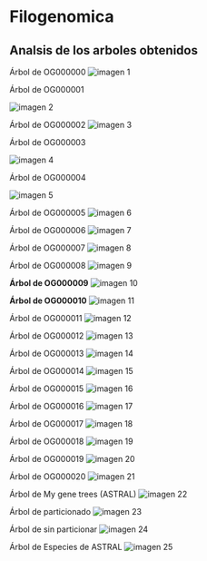 # Filogenomica
## Analsis de los arboles obtenidos



Árbol de OG000000
![imagen 1](https://github.com/SofiaChavesR/Filogen-mica/blob/main/OG000000.mafft.fas.treefile.png)

Árbol de OG000001

![imagen 2](https://github.com/SofiaChavesR/Filogen-mica/blob/main/OG0000001.mafft.fas.treefile.png)

Árbol de OG000002
![imagen 3](https://github.com/SofiaChavesR/Filogen-mica/blob/main/OG0000002.mafft.fas.treefile.png)

Árbol de OG000003

![imagen 4](https://github.com/SofiaChavesR/Filogen-mica/blob/main/OG0000003.mafft.fas.treefile.png)

Árbol de OG000004

![imagen 5](https://github.com/SofiaChavesR/Filogen-mica/blob/main/OG0000004.mafft.fas.treefile.png)

Árbol de OG000005
![imagen 6](https://github.com/SofiaChavesR/Filogen-mica/blob/main/OG0000005.mafft.fas.treefile.png)

Árbol de OG000006
![imagen 7](https://github.com/SofiaChavesR/Filogen-mica/blob/main/OG0000006.mafft.fas.treefile.png)

Árbol de OG000007
![imagen 8](https://github.com/SofiaChavesR/Filogen-mica/blob/main/OG0000007.mafft.fas.treefile.png)

Árbol de OG000008
![imagen 9](https://github.com/SofiaChavesR/Filogen-mica/blob/main/OG0000008.mafft.fas.treefile.png)

**Árbol de OG000009**
![imagen 10](https://github.com/SofiaChavesR/Filogen-mica/blob/main/OG0000009.mafft.fas.treefile.png)

**Árbol de OG000010**
![imagen 11](https://github.com/SofiaChavesR/Filogen-mica/blob/main/OG0000010.mafft.fas.treefile.png)

Árbol de OG000011
![imagen 12](https://github.com/SofiaChavesR/Filogen-mica/blob/main/OG0000011.mafft.fas.treefile.png)

Árbol de OG000012
![imagen 13](https://github.com/SofiaChavesR/Filogen-mica/blob/main/OG0000012.mafft.fas.treefile.png)

Árbol de OG000013
![imagen 14](https://github.com/SofiaChavesR/Filogen-mica/blob/main/OG0000013.mafft.fas.treefile.png)

Árbol de OG000014
![imagen 15](https://github.com/SofiaChavesR/Filogen-mica/blob/main/OG0000014.mafft.fas.treefile.png)

Árbol de OG000015
![imagen 16](https://github.com/SofiaChavesR/Filogen-mica/blob/main/OG0000015.mafft.fas.treefile.png)

Árbol de OG000016
![imagen 17](https://github.com/SofiaChavesR/Filogen-mica/blob/main/OG0000016.mafft.fas.treefile.png)

Árbol de OG000017
![imagen 18](https://github.com/SofiaChavesR/Filogen-mica/blob/main/OG0000017.mafft.fas.treefile.png)

Árbol de OG000018
![imagen 19](https://github.com/SofiaChavesR/Filogen-mica/blob/main/OG0000018.mafft.fas.treefile.png)

Árbol de OG000019
![imagen 20](https://github.com/SofiaChavesR/Filogen-mica/blob/main/OG0000019.mafft.fas.treefile.png)

Árbol de OG000020
![imagen 21](https://github.com/SofiaChavesR/Filogen-mica/blob/main/OG0000020.mafft.fas.treefile.png)

Árbol de My gene trees (ASTRAL)
![imagen 22](https://github.com/SofiaChavesR/Filogen-mica/blob/main/my_gene_trees.tre.png)

Árbol de particionado
![imagen 23](https://github.com/SofiaChavesR/Filogen-mica/blob/main/partitioned.treefile.png)

Árbol de sin particionar
![imagen 24](https://github.com/SofiaChavesR/Filogen-mica/blob/main/unpartitioned.treefile.png)

Árbol de Especies de ASTRAL
![imagen 25](https://github.com/SofiaChavesR/Filogen-mica/blob/main/species_tree_ASTRAL.tre.png)
